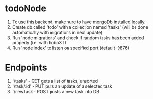 # todoNode
1. To use this backend, make sure to have mongoDb installed locally.
2. Create db called 'todo' with a collection named 'tasks' (will be done automatically with migrations in next update)
3. Run 'node migrations' and check if random tasks has been added properly (i.e. with Robo3T)
4. Run 'node index' to listen on specified port (default :9876)

# Endpoints
1. '/tasks' - GET gets a list of tasks, unsorted
2. '/task/:id' - PUT puts an update of a selected task
3. '/newTask - POST posts a new task into DB